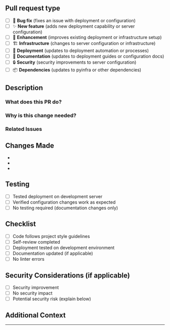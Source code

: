 ## Pull request type

<!-- Please check ONE that best describes this PR -->

- [ ] 🐛 **Bug fix** (fixes an issue with deployment or configuration)
- [ ] ✨ **New feature** (adds new deployment capability or server configuration)
- [ ] 🔄 **Enhancement** (improves existing deployment or infrastructure setup)
- [ ] 🏗️ **Infrastructure** (changes to server configuration or infrastructure)
- [ ] 🚀 **Deployment** (updates to deployment automation or processes)
- [ ] 📝 **Documentation** (updates to deployment guides or configuration docs)
- [ ] 🔒 **Security** (security improvements to server configuration)
- [ ] 📦 **Dependencies** (updates to pyinfra or other dependencies)

## Description

### What does this PR do?

<!-- Provide a clear and concise description of what this PR accomplishes -->

### Why is this change needed?

<!-- Explain the motivation and context for this change -->

### Related Issues

<!-- Link to related issues using "Fixes #123", "Closes #123", or "Relates to #123" -->

## Changes Made

<!-- Describe the changes you made. Use bullet points for clarity -->

-
-
-

## Testing

<!-- Describe how you tested your changes -->

- [ ] Tested deployment on development server
- [ ] Verified configuration changes work as expected
- [ ] No testing required (documentation changes only)

## Checklist

<!-- Ensure all applicable items are completed before requesting review -->

- [ ] Code follows project style guidelines
- [ ] Self-review completed
- [ ] Deployment tested on development environment
- [ ] Documentation updated (if applicable)
- [ ] No linter errors

## Security Considerations (if applicable)

<!-- Include if your changes have security implications -->

- [ ] Security improvement
- [ ] No security impact
- [ ] Potential security risk (explain below)

## Additional Context

<!-- Any other information that might be helpful for reviewers -->

---

<!--
Reminder: Please ensure your PR:
- Has a descriptive title
- Addresses a single concern
- Is based on the latest main branch
- Has been tested in a development environment
- Updates documentation as needed
-->
